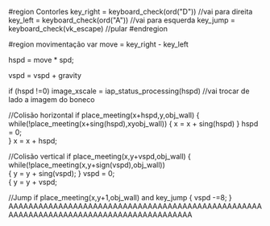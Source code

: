 #region Contorles
key_right = keyboard_check(ord("D")) //vai para direita
key_left = keyboard_check(ord("A")) //vai para esquerda
key_jump = keyboard_check(vk_escape) //pular
#endregion

#region movimentação
var move = key_right - key_left 

hspd = move * spd;

vspd = vspd + gravity

if (hspd !=0) image_xscale = iap_status_processing(hspd) //vai trocar de lado a imagem do boneco

//Colisão horizontal
if place_meeting(x+hspd,y,obj_wall)
{
 while(!place_meeting(x+sing(hspd),xyobj_wall))
 {
x = x + sing(hspd)
 }
hspd = 0;		
}
x = x + hspd;

//Colisão vertical
if place_meeting(x,y+vspd,obj_wall)
{
while(!place_meeting(x,y+sign(vspd),obj_wall))	
 {
y = y + sing(vspd);
 }
vspd = 0;		
{
y = y + vspd;

//Jump
     if place_meeting(x,y+1,obj_wall) and key_jump
{
vspd -=8;
}
AAAAAAAAAAAAAAAAAAAAAAAAAAAAAAAAAAAAAAAAAAAAAAAAAAAAAAAAAAAAAAAAAAAAAAAAAAAAAAAAAAAAAAAA
